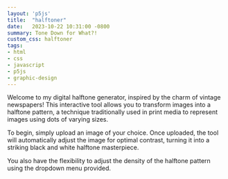 ```yaml
---
layout: 'p5js'
title:  "halftoner"
date:   2023-10-22 10:31:00 -0800
summary: Tone Down for What?!
custom_css: halftoner
tags:
- html
- css
- javascript
- p5js
- graphic-design
---
```



Welcome to my digital halftone generator, inspired by the charm of vintage newspapers! This interactive tool allows you to transform images into a halftone pattern, a technique traditionally used in print media to represent images using dots of varying sizes.

To begin, simply upload an image of your choice. Once uploaded, the tool will automatically adjust the image for optimal contrast, turning it into a striking black and white halftone masterpiece.

You also have the flexibility to adjust the density of the halftone pattern using the dropdown menu provided.

<div id="canvas-container">
  <div id="canvas-container-controls">
  </div>

</div>


<script src='halftoner.js'></script>